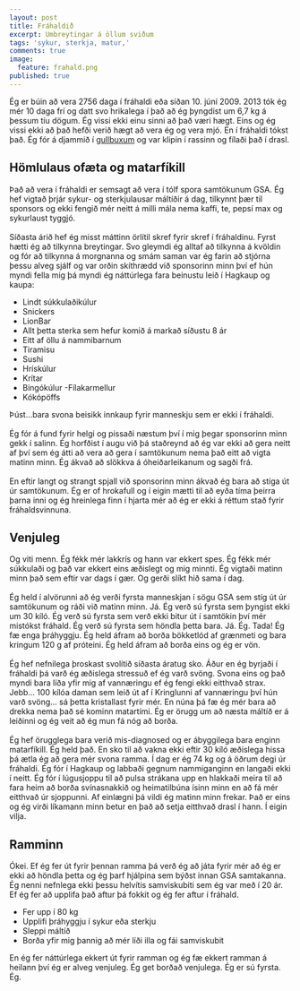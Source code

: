 ```yaml
---
layout: post
title: Fráhaldið
excerpt: Umbreytingar á öllum sviðum
tags: 'sykur, sterkja, matur,'
comments: true
image:
  feature: frahald.png
published: true
---
```


Ég er búin að vera 2756 daga í fráhaldi eða síðan 10. júní 2009. 2013 tók ég mér 10 daga frí og datt svo hrikalega í það að ég þyngdist um 6,7 kg á þessum tíu dögum. Ég vissi ekki einu sinni að það væri hægt. Eins og ég vissi ekki að það hefði verið hægt að vera ég og vera mjó. En í fráhaldi tókst það. Ég fór á djammið í [gullbuxum](https://scontent-lhr3-1.xx.fbcdn.net/v/t1.0-9/1378660_10152641629056808_1567223069_n.jpg?oh=73c74982b0b75c8dc9d0d6942e4d09c9&oe=591269C1 "Kjörþyngd í fyrsta skipti síðan ég var 3 ára") og var klipin í rassinn og fílaði það í drasl. 
 
## Hömlulaus ofæta og matarfíkill

Það að vera í fráhaldi er semsagt að vera í tólf spora samtökunum GSA. Ég hef vigtað þrjár sykur- og sterkjulausar máltíðir á dag, tilkynnt þær til sponsors og ekki fengið mér neitt á milli mála nema kaffi, te, pepsí max og sykurlaust tyggjó. 
 <br><br>
Síðasta árið hef ég misst máttinn örlítil skref fyrir skref í fráhaldinu. Fyrst hætti ég að tilkynna breytingar. Svo gleymdi ég alltaf að tilkynna á kvöldin og fór að tilkynna á morgnanna og smám saman var ég farin að stjórna þessu alveg sjálf og var orðin skíthrædd við sponsorinn minn því ef hún myndi fella mig þá myndi ég náttúrlega fara beinustu leið í Hagkaup og kaupa:

- Lindt súkkulaðikúlur
- Snickers
- LionBar
- Allt þetta sterka sem hefur komið á markað síðustu 8 ár
- Eitt af öllu á nammibarnum
- Tiramisu
- Sushi
- Hrískúlur
- Krítar
- Bingókúlur
-Fílakarmellur
- Kókópöffs

Þúst...bara svona beisikk innkaup fyrir manneskju sem er ekki í fráhaldi. 
 <br><br>
Ég fór á fund fyrir helgi og pissaði næstum því í mig þegar sponsorinn minn gekk í salinn. Ég horfðist í augu við þá staðreynd að ég var ekki að gera neitt af því sem ég átti að vera að gera í samtökunum nema það eitt að vigta matinn minn. Ég ákvað að slökkva á óheiðarleikanum og sagði frá. 
 <br><br>
En eftir langt og strangt spjall við sponsorinn minn ákvað ég bara að stíga út úr samtökunum. Ég er of hrokafull og í eigin mætti til að eyða tíma þeirra þarna inni og ég hreinlega finn í hjarta mér að ég er ekki á réttum stað fyrir fráhaldsvinnuna. 

## Venjuleg

Og viti menn. Ég fékk mér lakkrís og hann var ekkert spes. Ég fékk mér súkkulaði og það var ekkert eins æðislegt og mig minnti. Ég vigtaði matinn minn það sem eftir var dags í gær. Og gerði slíkt hið sama í dag. 
 <br><br>
Ég held í alvörunni að ég verði fyrsta manneskjan í sögu GSA sem stíg út úr samtökunum og ráði við matinn minn. Já. Ég verð sú fyrsta sem þyngist ekki um 30 kíló. Ég verð sú fyrsta sem verð ekki bitur út í samtökin því mér mistókst fráhald. Ég verð sú fyrsta sem höndla þetta bara. Já. Ég. Tada! Ég fæ enga þráhyggju. Ég held áfram að borða bökketlód af grænmeti og bara kringum 120 g af próteini. Ég held áfram að borða eins og ég er vön. 
 <br><br>
Ég hef nefnilega þroskast svolítið síðasta áratug sko. Áður en ég byrjaði í fráhaldi þá varð ég æðislega stressuð ef ég varð svöng. Svona eins og það myndi bara líða yfir mig af vannæringu ef ég fengi ekki eitthvað strax. Jebb... 100 kílóa daman sem leið út af í Kringlunni af vannæringu því hún varð svöng... sá þetta kristallast fyrir mér. En núna þá fæ ég mér bara að drekka nema það sé kominn matartími. Ég er örugg um að næsta máltíð er á leiðinni og ég veit að ég mun fá nóg að borða. 
<br><br>
Ég hef örugglega bara verið mis-diagnosed og er ábyggilega bara enginn matarfíkill. Ég held það. En sko til að vakna ekki eftir 30 kíló æðislega hissa þá ætla ég að gera mér svona ramma. Í dag er ég 74 kg  og á öðrum degi úr fráhaldi. Ég fór í Hagkaup og labbaði gegnum nammiganginn en langaði ekki í neitt.  Ég fór í lúgusjoppu til að pulsa strákana upp en hlakkaði meira til að fara heim að borða svínasnakkið og heimatilbúna ísinn minn en að fá mér eitthvað úr sjoppunni. Af einlægni þá vildi ég matinn minn frekar. Það er eins og ég virði líkamann minn betur en það að setja eitthvað drasl í hann. Í eigin vilja. 

## Ramminn

Ókei. Ef ég fer út fyrir þennan ramma þá verð ég að játa fyrir mér að ég er ekki að höndla þetta og ég þarf hjálpina sem býðst innan GSA samtakanna. Ég nenni nefnlega ekki þessu helvítis samviskubiti sem ég var með í 20 ár. Ef ég fer að upplifa það aftur þá fokkit og ég fer aftur í fráhald. 

-  Fer upp í 80 kg
- Upplifi þráhyggju í sykur eða sterkju
- Sleppi máltíð 
- Borða yfir mig þannig að mér líði illa og fái samviskubit

En ég fer náttúrlega ekkert út fyrir ramman og ég fæ ekkert ramman á heilann því ég er alveg venjuleg. Ég get borðað venjulega. Ég er sú fyrsta. Ég.
